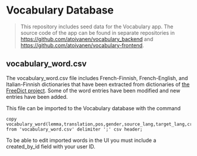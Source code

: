 # Vocabulary Database

> This repository includes seed data for the Vocabulary app. The source code of the app can be found in separate repositories in https://github.com/atoivanen/vocabulary_backend and https://github.com/atoivanen/vocabulary-frontend.

## vocabulary_word.csv

The vocabulary_word.csv file includes French-Finnish, French-English, and Italian-Finnish dictionaries that have been extracted from dictionaries of [the FreeDict project](https://freedict.org/). Some of the word entries have been modified and new entries have been added.

This file can be imported to the Vocabulary database with the command

```
copy vocabulary_word(lemma,translation,pos,gender,source_lang,target_lang,created_date,modified_date,pronunciation) from 'vocabulary_word.csv' delimiter ';' csv header;
```

To be able to edit imported words in the UI you must include a created_by_id field with your user ID.